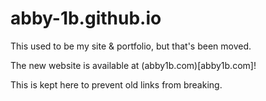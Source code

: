 # abby-1b.github.io

This used to be my site & portfolio, but that's been moved.

The new website is available at (abby1b.com)[abby1b.com]!

This is kept here to prevent old links from breaking.
